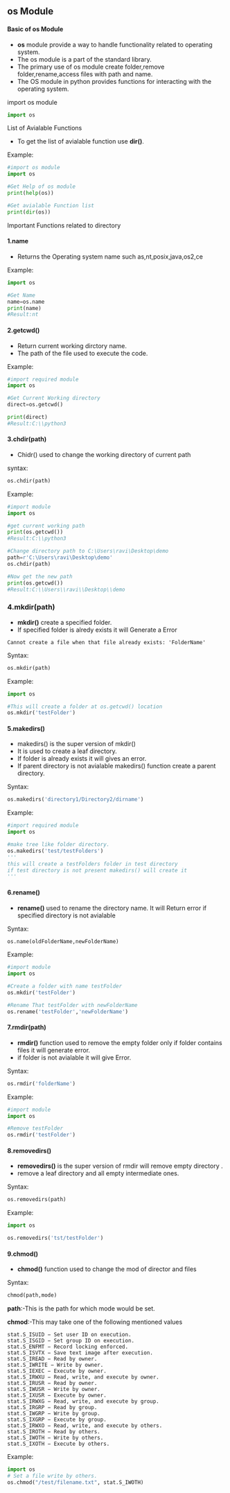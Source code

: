 ## os Module


#### Basic of os Module
- **os** module provide a way to handle functionality related to operating system.
- The os module is a part of the standard library.
- The primary use of os module create folder,remove folder,rename,access files with path and name.
- The OS module in python provides functions for interacting with the operating system.

import os module
```python
import os
```

List of Avialable Functions
 - To get the list of avialable function use **dir()**.

Example:
```python
#import os module
import os

#Get Help of os module
print(help(os))

#Get avialable Function list
print(dir(os))
```

Important Functions related to directory
#### 1.name

- Returns the Operating system name such as,nt,posix,java,os2,ce

Example:
```python
import os

#Get Name 
name=os.name
print(name)
#Result:nt
```

#### 2.getcwd()

- Return current working dirctory name.
- The path of the file used to execute the code.

Example:
```python
#import required module
import os

#Get Current Working directory
direct=os.getcwd()

print(direct)
#Result:C:\\python3
```

#### 3.chdir(path)

- Chidr() used to change the working directory of current path

syntax:
```python
os.chdir(path)
```

Example:
```python
#import module
import os

#get current working path
print(os.getcwd())
#Result:C:\\python3

#Change directory path to C:\Users\ravi\Desktop\demo
path=r'C:\Users\ravi\Desktop\demo'
os.chdir(path)

#Now get the new path
print(os.getcwd())
#Result:C:\\Users\\ravi\\Desktop\\demo
```

### 4.mkdir(path)

- **mkdir()** create a specified folder.
- If specified folder is alredy exists it will Generate a Error
```
Cannot create a file when that file already exists: 'FolderName'
```

Syntax:
```python
os.mkdir(path)
```

Example:
```python
import os

#This will create a folder at os.getcwd() location
os.mkdir('testFolder')
```

#### 5.makedirs()

- makedirs() is the super version of mkdir()
- It is used to create a leaf directory.
- If folder is already exists it will gives an error.
- If parent directory is not avialable makedirs() function create a parent directory.

Syntax:
```python
os.makedirs('directory1/Directory2/dirname')
```

Example:
```python
#import required module
import os

#make tree like folder directory.
os.makedirs('test/testFolders')
'''
this will create a testFolders folder in test directory
if test directory is not present makedirs() will create it
'''
```

#### 6.rename()
- **rename()** used to rename the directory name. It will Return error if specified directory is not avialable

Syntax:
```python
os.name(oldFolderName,newFolderName)
```

Example:
```python
#import module
import os

#Create a folder with name testFolder
os.mkdir('testFolder')

#Rename That testFolder with newFolderName
os.rename('testFolder','newFolderName')
```


#### 7.rmdir(path)
- **rmdir()** function used to remove the empty folder only if folder contains files it will generate error.
- if folder is not avialable it will give Error.

Syntax:
```python
os.rmdir('folderName')
```

Example:
```python
#import module
import os

#Remove testFolder
os.rmdir('testFolder')
```


#### 8.removedirs()
- **removedirs()** is the super version of rmdir will remove empty directory .
- remove a leaf directory and all empty intermediate ones.

Syntax:
```python
os.removedirs(path)
```

Example:
```python
import os

os.removedirs('tst/testFolder')
```

#### 9.chmod()
- **chmod()** function used to change the mod of director and files

Syntax:
```python
chmod(path,mode)
```

**path**:-This is the path for which mode would be set.

**chmod**:-This may take one of the following mentioned values
```
stat.S_ISUID − Set user ID on execution.
stat.S_ISGID − Set group ID on execution.
stat.S_ENFMT − Record locking enforced.
stat.S_ISVTX − Save text image after execution.
stat.S_IREAD − Read by owner.
stat.S_IWRITE − Write by owner.
stat.S_IEXEC − Execute by owner.
stat.S_IRWXU − Read, write, and execute by owner.
stat.S_IRUSR − Read by owner.
stat.S_IWUSR − Write by owner.
stat.S_IXUSR − Execute by owner.
stat.S_IRWXG − Read, write, and execute by group.
stat.S_IRGRP − Read by group.
stat.S_IWGRP − Write by group.
stat.S_IXGRP − Execute by group.
stat.S_IRWXO − Read, write, and execute by others.
stat.S_IROTH − Read by others.
stat.S_IWOTH − Write by others.
stat.S_IXOTH − Execute by others.
```

Example:
```python
import os
# Set a file write by others.
os.chmod("/test/filename.txt", stat.S_IWOTH)
```
